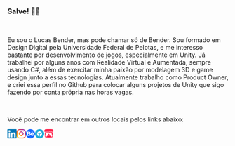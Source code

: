 ### Salve! 👋🏼

<br />

Eu sou o Lucas Bender, mas pode chamar só de Bender. Sou formado em Design Digital pela Universidade Federal de Pelotas, e me interesso bastante por desenvolvimento de jogos, especialmente em Unity. Já trabalhei por alguns anos com Realidade Virtual e Aumentada, sempre usando C#, além de exercitar minha paixão por modelagem 3D e game design junto a essas tecnologias. Atualmente trabalho como Product Owner, e criei essa perfil no Github para colocar alguns projetos de Unity que sigo fazendo por conta própria nas horas vagas.

<br />

Você pode me encontrar em outros locais pelos links abaixo:

<a href="https://www.linkedin.com/in/benderlucas/" target="_blank"/>
  <img src="https://raw.githubusercontent.com/benderlucas/benderlucas/main/assets/linkedin.svg" width="21px"  alt="Lucas Bender | LinkedIn" align="left" />
</a>

<a href="https://www.instagram.com/lucasbender/" target="_blank">
  <img src="https://raw.githubusercontent.com/benderlucas/benderlucas/main/assets/instagram.svg" width="21px"  alt="Lucas Bender | Instagram" align="left" />
</a>

<a href="https://www.behance.net/lucasbender" target="_blank">
  <img src="https://raw.githubusercontent.com/benderlucas/benderlucas/main/assets/behance.svg" width="21px"  alt="Lucas Bender | Behance" align="left" />
</a>

<a href="https://sketchfab.com/lucasbender" target="_blank">
  <img src="https://raw.githubusercontent.com/benderlucas/benderlucas/main/assets/sketchfab.svg" width="21px"  alt="Lucas Bender | Sketchfab" align="left" />
</a>

<a href="https://lucasbender.itch.io/" target="_blank">
  <img src="https://raw.githubusercontent.com/benderlucas/benderlucas/main/assets/itch.svg" width="21px"  alt="Lucas Bender | itch.io" align="left" />
</a>
